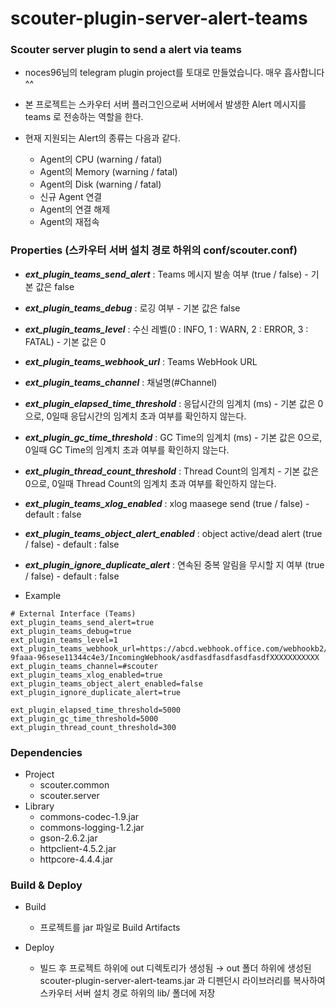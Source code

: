 # scouter-plugin-server-alert-teams
### Scouter server plugin to send a alert via teams

- noces96님의 telegram plugin project를 토대로 만들었습니다. 매우 흡사합니다 ^^

- 본 프로젝트는 스카우터 서버 플러그인으로써 서버에서 발생한 Alert 메시지를 teams 로 전송하는 역할을 한다.
- 현재 지원되는 Alert의 종류는 다음과 같다.
    - Agent의 CPU (warning / fatal)
    - Agent의 Memory (warning / fatal)
    - Agent의 Disk (warning / fatal)
    - 신규 Agent 연결
    - Agent의 연결 해제
    - Agent의 재접속

### Properties (스카우터 서버 설치 경로 하위의 conf/scouter.conf)
* **_ext\_plugin\_teams\_send\_alert_** : Teams 메시지 발송 여부 (true / false) - 기본 값은 false
* **_ext\_plugin\_teams\_debug_** : 로깅 여부 - 기본 값은 false
* **_ext\_plugin\_teams\_level_** : 수신 레벨(0 : INFO, 1 : WARN, 2 : ERROR, 3 : FATAL) - 기본 값은 0
* **_ext\_plugin\_teams\_webhook_url_** : Teams WebHook URL
* **_ext\_plugin\_teams\_channel_** : 채널명(#Channel)
* **_ext\_plugin\_elapsed\_time\_threshold_** : 응답시간의 임계치 (ms) - 기본 값은 0으로, 0일때 응답시간의 임계치 초과 여부를 확인하지 않는다.
* **_ext\_plugin\_gc\_time\_threshold_** : GC Time의 임계치 (ms) - 기본 값은 0으로, 0일때 GC Time의 임계치 초과 여부를 확인하지 않는다.
* **_ext\_plugin\_thread\_count\_threshold_** : Thread Count의 임계치 - 기본 값은 0으로, 0일때 Thread Count의 임계치 초과 여부를 확인하지 않는다.
* **_ext\_plugin\_teams\_xlog\_enabled_** : xlog maasege send (true / false) - default : false
* **_ext_plugin_teams_object_alert_enabled_** : object active/dead alert (true / false) - default : false
* **_ext_plugin_ignore_duplicate_alert_** : 연속된 중복 알림을 무시할 지 여부 (true / false) - default : false


* Example
```
# External Interface (Teams)
ext_plugin_teams_send_alert=true
ext_plugin_teams_debug=true
ext_plugin_teams_level=1
ext_plugin_teams_webhook_url=https://abcd.webhook.office.com/webhookb2/234-9faaa-96sese11344c4e3/IncomingWebhook/asdfasdfasdfasdfasdfXXXXXXXXXXX
ext_plugin_teams_channel=#scouter
ext_plugin_teams_xlog_enabled=true
ext_plugin_teams_object_alert_enabled=false
ext_plugin_ignore_duplicate_alert=true

ext_plugin_elapsed_time_threshold=5000
ext_plugin_gc_time_threshold=5000
ext_plugin_thread_count_threshold=300
```

### Dependencies
* Project
    - scouter.common
    - scouter.server
* Library
    - commons-codec-1.9.jar
    - commons-logging-1.2.jar
    - gson-2.6.2.jar
    - httpclient-4.5.2.jar
    - httpcore-4.4.4.jar

### Build & Deploy
* Build
    - 프로젝트를 jar 파일로 Build Artifacts


* Deploy
  - 빌드 후 프로젝트 하위에 out 디렉토리가 생성됨 → out 폴더 하위에 생성된 scouter-plugin-server-alert-teams.jar 과 디펜던시 라이브러리를 복사하여 스카우터 서버 설치 경로 하위의 lib/ 폴더에 저장
